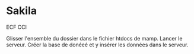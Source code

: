 # Sakila
ECF CCI

Glisser l'ensemble du dossier dans le fichier htdocs de mamp.
Lancer le serveur.
Créer la base de donéeé et y insérer les données dans le serveur.

